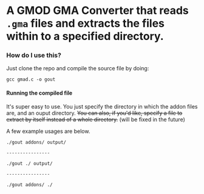 # A GMOD GMA Converter that reads `.gma` files and extracts the files within to a specified directory.

### How do I use this?
Just clone the repo and compile the source file by doing:
```
gcc gmad.c -o gout
```

#### Running the compiled file

It's super easy to use. You just specify the directory in which the addon files are, and an ouput directory.
~~You can also, if you'd like, specify a file to extract by itself instead of a whole directory.~~ (will be fixed in the future)

A few example usages are below.
```
./gout addons/ output/

----------------

./gout ./ output/

----------------

./gout addons/ ./
```

